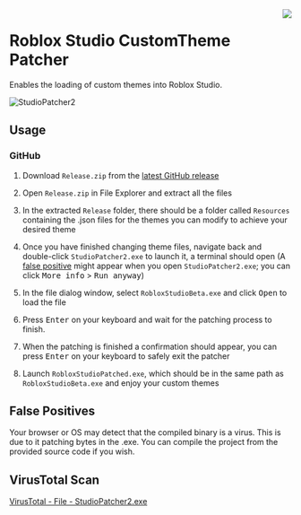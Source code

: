 <img align=right src="main.ico" />

# Roblox Studio CustomTheme Patcher

Enables the loading of custom themes into Roblox Studio.

![StudioPatcher2](https://user-images.githubusercontent.com/80087248/236652960-d87e7c99-71d7-483d-8067-d92f7a8a703d.png)

## Usage

### GitHub

1. Download `Release.zip` from the [latest GitHub release](https://github.com/rbxrootx/Roblox-Studio-CustomTheme-Patcher/releases/latest)

2. Open `Release.zip` in File Explorer and extract all the files

3. In the extracted `Release` folder, there should be a folder called `Resources` containing the .json files for the themes you can modify to achieve your desired theme

4. Once you have finished changing theme files, navigate back and double-click `StudioPatcher2.exe` to launch it, a terminal should open (A [false positive](#false-positives) might appear when you open `StudioPatcher2.exe`; you can click <kbd>More info</kbd> > <kbd>Run anyway</kbd>)

5. In the file dialog window, select `RobloxStudioBeta.exe` and click <kbd>Open</kbd> to load the file

6. Press <kbd>Enter</kbd> on your keyboard and wait for the patching process to finish.

5. When the patching is finished a confirmation should appear, you can press <kbd>Enter</kbd> on your keyboard to safely exit the patcher

7. Launch `RobloxStudioPatched.exe`, which should be in the same path as `RobloxStudioBeta.exe` and enjoy your custom themes

## False Positives

Your browser or OS may detect that the compiled binary is a virus. This is due to it patching bytes in the .exe.
You can compile the project from the provided source code if you wish.

## VirusTotal Scan

[VirusTotal - File - StudioPatcher2.exe](https://www.virustotal.com/gui/file/d1fbbd50702ec997f934e34387442586590d8786c4e2d97f4c719a2aa8c01632?nocache=1)
